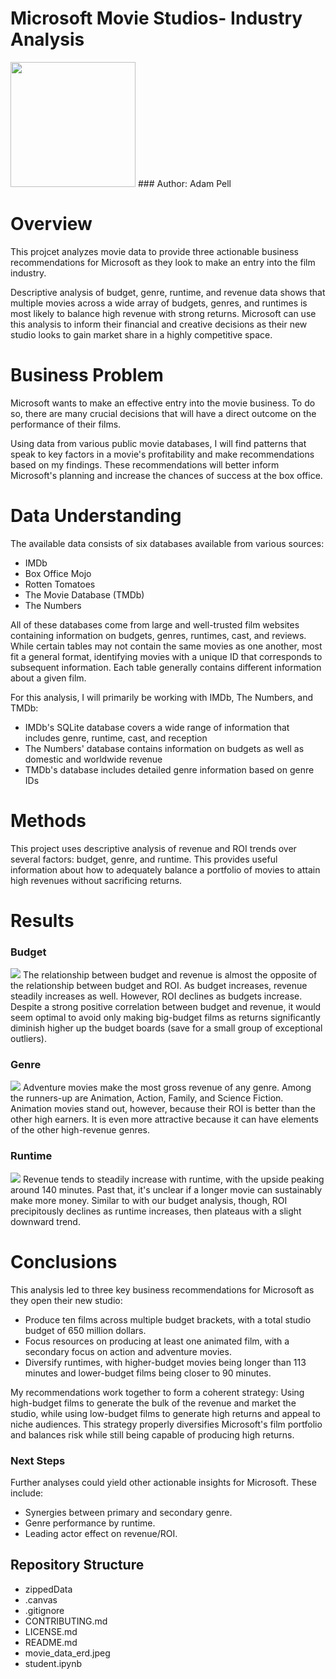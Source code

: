 # Microsoft Movie Studios- Industry Analysis
<img src="https://logos-world.net/wp-content/uploads/2020/09/Microsoft-Logo.png" width="200">
### Author: Adam Pell

# Overview

This projcet analyzes movie data to provide three actionable business recommendations for Microsoft as they look to make an entry into the film industry.

Descriptive analysis of budget, genre, runtime, and revenue data shows that multiple movies across a wide array of budgets, genres, and runtimes is most likely to balance high revenue with strong returns. Microsoft can use this analysis to inform their financial and creative decisions as their new studio looks to gain market share in a highly competitive space.

# Business Problem

Microsoft wants to make an effective entry into the movie business. To do so, there are many crucial decisions that will have a direct outcome on the performance of their films.

Using data from various public movie databases, I will find patterns that speak to key factors in a movie's profitability and make recommendations based on my findings. These recommendations will better inform Microsoft's planning and increase the chances of success at the box office.

# Data Understanding

The available data consists of six databases available from various sources:

- IMDb
- Box Office Mojo
- Rotten Tomatoes
- The Movie Database (TMDb)
- The Numbers

All of these databases come from large and well-trusted film websites containing information on budgets, genres, runtimes, cast, and reviews. While certain tables may not contain the same movies as one another, most fit a general format, identifying movies with a unique ID that corresponds to subsequent information. Each table generally contains different information about a given film.

For this analysis, I will primarily be working with IMDb, The Numbers, and TMDb:

- IMDb's SQLite database covers a wide range of information that includes genre, runtime, cast, and reception
- The Numbers' database contains information on budgets as well as domestic and worldwide revenue
- TMDb's database includes detailed genre information based on genre IDs

# Methods

This project uses descriptive analysis of revenue and ROI trends over several factors: budget, genre, and runtime. This provides useful information about how to adequately balance a portfolio of movies to attain high revenues without sacrificing returns.

# Results

### Budget
<img src="https://logos-world.net/wp-content/uploads/2020/09/Microsoft-Logo.png">
The relationship between budget and revenue is almost the opposite of the relationship between budget and ROI. As budget increases, revenue steadily increases as well. However, ROI declines as budgets increase. Despite a strong positive correlation between budget and revenue, it would seem optimal to avoid only making big-budget films as returns significantly diminish higher up the budget boards (save for a small group of exceptional outliers). 

### Genre
<img src="https://logos-world.net/wp-content/uploads/2020/09/Microsoft-Logo.png">
Adventure movies make the most gross revenue of any genre. Among the runners-up are Animation, Action, Family, and Science Fiction. Animation movies stand out, however, because their ROI is better than the other high earners. It is even more attractive because it can have elements of the other high-revenue genres.

### Runtime
<img src="https://logos-world.net/wp-content/uploads/2020/09/Microsoft-Logo.png">
Revenue tends to steadily increase with runtime, with the upside peaking around 140 minutes. Past that, it's unclear if a longer movie can sustainably make more money. Similar to with our budget analysis, though, ROI precipitously declines as runtime increases, then plateaus with a slight downward trend.

# Conclusions

This analysis led to three key business recommendations for Microsoft as they open their new studio:
- Produce ten films across multiple budget brackets, with a total studio budget of 650 million dollars.
- Focus resources on producing at least one animated film, with a secondary focus on action and adventure movies.
- Diversify runtimes, with higher-budget movies being longer than 113 minutes and lower-budget films being closer to 90 minutes.

My recommendations work together to form a coherent strategy: Using high-budget films to generate the bulk of the revenue and market the studio, while using low-budget films to generate high returns and appeal to niche audiences. This strategy properly diversifies Microsoft's film portfolio and balances risk while still being capable of producing high returns.

### Next Steps

Further analyses could yield other actionable insights for Microsoft. These include:
- Synergies between primary and secondary genre.
- Genre performance by runtime.
- Leading actor effect on revenue/ROI.
    
## Repository Structure
   
   - zippedData
   - .canvas
   - .gitignore
   - CONTRIBUTING.md
   - LICENSE.md
   - README.md
   - movie_data_erd.jpeg
   - student.ipynb


